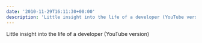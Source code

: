 ```yaml
---
date: '2010-11-29T16:11:30+00:00'
description: 'Little insight into the life of a developer (YouTube version) '
---
```

Little insight into the life of a developer (YouTube version) 

